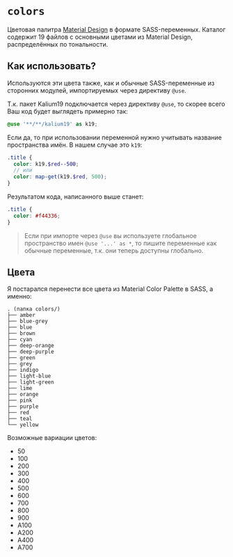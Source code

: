 # `colors`
Цветовая палитра [Material Design](https://material.io/design/color/the-color-system.html) в формате SASS-переменных. Каталог содержит 19 файлов с основными цветами из Material Design, распределённых по тональности.

## Как использовать?
Используются эти цвета также, как и обычные SASS-переменные из сторонних модулей, импортируемых через директиву `@use`.

Т.к. пакет Kalium19 подключается через директиву `@use`, то скорее всего Ваш код будет выглядеть примерно так:

```scss
@use '**/**/kalium19' as k19;
```

Если да, то при использовании переменной нужно учитывать название пространства имён. В нашем случае это `k19`:

```scss
.title {
  color: k19.$red--500;
  // или
  color: map-get(k19.$red, 500);
}
```

Результатом кода, написанного выше станет:

```css
.title {
  color: #f44336;
}
```

> Если при импорте через `@use` вы используете глобальное пространство имен `@use '...' as *`, то пишите переменные как обычные переменные, т.к. они теперь доступны глобально.

## Цвета
Я постарался перенести все цвета из Material Color Palette в SASS, а именно:

```
. (папка colors/)
├── amber
├── blue-grey
├── blue
├── brown
├── cyan
├── deep-orange
├── deep-purple
├── green
├── grey
├── indigo
├── light-blue
├── light-green
├── lime
├── orange
├── pink
├── purple
├── red
├── teal
└── yellow
```

Возможные вариации цветов:
- 50
- 100
- 200
- 300
- 400
- 500
- 600
- 700
- 800
- 900
- A100
- A200
- A400
- A700
